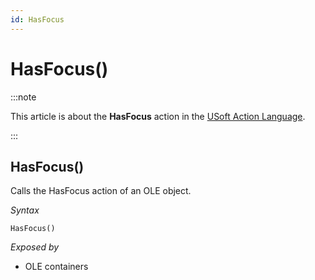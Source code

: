 ```yaml
---
id: HasFocus
---
```


# HasFocus()




:::note

This article is about the **HasFocus** action in the [USoft Action Language](/Task_flow/Action_Language_reference/USoft_Action_Language.md).

:::

## **HasFocus()**

Calls the HasFocus action of an OLE object.

*Syntax*

```
HasFocus()
```

*Exposed by*

- OLE containers